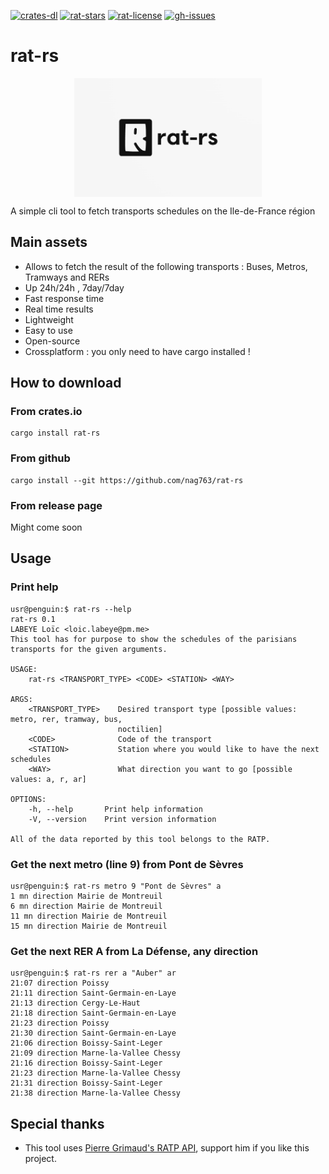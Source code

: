 [![crates-dl](https://img.shields.io/crates/v/rat-rs)](https://crates.io/crates/rat-rs)
[![rat-stars](https://img.shields.io/github/stars/nag763/rat-rs?style=social)](https://github.com/nag763/rat-rs/stargazers)
[![rat-license](https://img.shields.io/crates/l/rat-rs)](https://github.com/nag763/rat-rs/blob/main/LICENSE)
[![gh-issues](https://img.shields.io/github/issues/nag763/rat-rs)](https://github.com/nag763/rat-rs/issues)

# rat-rs

<img src=".github/logo.png" alt="drawing" width="300" style="margin-left:auto;margin-right:auto;display:block;"/>

A simple cli tool to fetch transports schedules on the Ile-de-France région

## Main assets

* Allows to fetch the result of the following transports : Buses, Metros, Tramways and RERs
* Up 24h/24h , 7day/7day
* Fast response time
* Real time results
* Lightweight
* Easy to use
* Open-source
* Crossplatform : you only need to have cargo installed !

## How to download

### From crates.io

```
cargo install rat-rs
```

### From github

```
cargo install --git https://github.com/nag763/rat-rs
```

### From release page

Might come soon

## Usage

### Print help

```
usr@penguin:$ rat-rs --help
rat-rs 0.1
LABEYE Loïc <loic.labeye@pm.me>
This tool has for purpose to show the schedules of the parisians transports for the given arguments.

USAGE:
    rat-rs <TRANSPORT_TYPE> <CODE> <STATION> <WAY>

ARGS:
    <TRANSPORT_TYPE>    Desired transport type [possible values: metro, rer, tramway, bus,
                        noctilien]
    <CODE>              Code of the transport
    <STATION>           Station where you would like to have the next schedules
    <WAY>               What direction you want to go [possible values: a, r, ar]

OPTIONS:
    -h, --help       Print help information
    -V, --version    Print version information

All of the data reported by this tool belongs to the RATP.
```

### Get the next metro (line 9) from Pont de Sèvres

```
usr@penguin:$ rat-rs metro 9 "Pont de Sèvres" a
1 mn direction Mairie de Montreuil
6 mn direction Mairie de Montreuil
11 mn direction Mairie de Montreuil
15 mn direction Mairie de Montreuil
```

### Get the next RER A from La Défense, any direction

```
usr@penguin:$ rat-rs rer a "Auber" ar
21:07 direction Poissy
21:11 direction Saint-Germain-en-Laye
21:13 direction Cergy-Le-Haut
21:18 direction Saint-Germain-en-Laye
21:23 direction Poissy
21:30 direction Saint-Germain-en-Laye
21:06 direction Boissy-Saint-Leger
21:09 direction Marne-la-Vallee Chessy
21:16 direction Boissy-Saint-Leger
21:23 direction Marne-la-Vallee Chessy
21:31 direction Boissy-Saint-Leger
21:38 direction Marne-la-Vallee Chessy
```

## Special thanks

* This tool uses [Pierre Grimaud's RATP API](https://github.com/pgrimaud/horaires-ratp-api), support him if you like this project.
